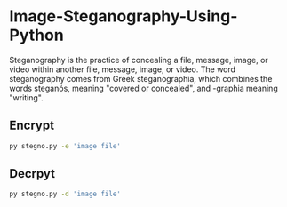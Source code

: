 # Image-Steganography-Using-Python
Steganography is the practice of concealing a file, message, image, or video within another file, message, image, or video. The word steganography comes from Greek steganographia, which combines the words steganós, meaning "covered or concealed", and -graphia meaning "writing".


## Encrypt
```bash
py stegno.py -e 'image file'
```  

## Decrpyt
```bash
py stegno.py -d 'image file'
```
